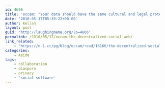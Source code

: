 ```yaml
---
id: 4606
title: 'occam: "Your data should have the same cultural and legal protection as your body."'
date: '2010-05-17T05:39:22+00:00'
author: Kellan
layout: post
guid: 'http://laughingmeme.org/?p=4606'
permalink: /2010/05/17/occam-the-decentralized-social-web/
link_related:
    - 'https://n-1.cc/pg/blog/occam/read/16166/the-decentralized-social-web'
categories:
    - Aside
tags:
    - collaboration
    - diaspora
    - privacy
    - 'social software'
---
```



